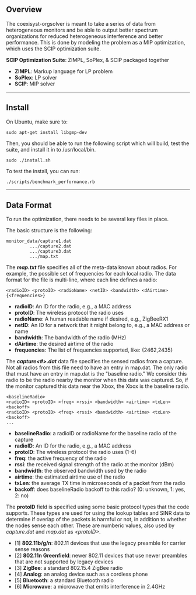 ## Overview

The coexisyst-orgsolver is meant to take a series of data from heterogeneous monitors and be able to output better spectrum
organizations for reduced heterogeneous interference and better performance.  This is done by modeling the problem as a MIP
optimization, which uses the SCIP optimization suite.

**SCIP Optimization Suite**:  ZIMPL, SoPlex, & SCIP packaged together

* **ZIMPL**:  Markup language for LP problem  
* **SoPlex**: LP solver 
* **SCIP**: MIP solver 

----------

## Install 

On Ubuntu, make sure to:

    sudo apt-get install libgmp-dev

Then, you should be able to run the following script which will build, test the suite, and install it in to /usr/local/bin.

    sudo ./install.sh

To test the install, you can run:

    ./scripts/benchmark_performance.rb

----------

## Data Format

To run the optimization, there needs to be several key files in place.

The basic structure is the following:

    monitor_data/capture1.dat
             .../capture2.dat
             .../capture3.dat
             .../map.txt

The _**map.txt**_ file specifies all of the meta-data known about radios.  For example, the possible set of frequencies for each local radio.
The data format for the file is multi-line, where each line defines a radio:

    <radioID> <protoID> <radioName> <netID> <bandwidth> <dAirtime> {<frequencies>}

  * **radioID**: An ID for the radio, e.g., a MAC address
  * **protoID**: The wireless protocol the radio uses
  * **radioName**: A human readable name if desired, e.g., ZigBeeRX1
  * **netID**: An ID for a network that it might belong to, e.g., a MAC address or name
  * **bandwidth**: The bandwidth of the radio (MHz)
  * **dAirtime**: the desired airtime of the radio
  * **frequencies**:  The list of frequencies supported, like: {2462,2435}

The **_capture<\#>.dat_** data file specifies the sensed radios from a capture.  Not all radios from this file need to have an entry in map.dat.  The only
radio that must have an entry in map.dat is the "baseline radio."  We consider this radio to be the radio nearby the monitor when this data was
captured.  So, if the monitor captured this data near the Xbox, the Xbox is the baseline radio.

    <baselineRadio>
    <radioID> <protoID> <freq> <rssi> <bandwidth> <airtime> <txLen> <backoff>
    <radioID> <protoID> <freq> <rssi> <bandwidth> <airtime> <txLen> <backoff>
    ...

  * **baselineRadio**: a radioID or radioName for the baseline radio of the capture
  * **radioID**: An ID for the radio, e.g., a MAC address
  * **protoID**: The wireless protocol the radio uses (1-6)
  * **freq**: the active frequency of the radio
  * **rssi**: the received signal strength of the radio at the monitor (dBm)
  * **bandwidth**: the observed bandwidth used by the radio
  * **airtime**: the estimated airtime use of the radio
  * **txLen**: the average TX time in microseconds of a packet from the radio
  * **backoff**: does baselineRadio backoff to this radio? (0: unknown, 1: yes, 2: no)

The **protoID** field is specified using some basic protocol types that the code supports.  These types are used for using the lookup tables and SINR data to determine if overlap
of the packets is harmful or not, in addition to whether the nodes sense each other.  These are numberic values, also used by _capture.dat_ and _map.dat_
as _<protoID\>_.

  * [1] **802.11b/g/n**: 802.11 devices that use the legacy preamble for carrier sense reasons
  * [2] **802.11n Greenfield**: newer 802.11 devices that use newer preambles that are not supported by legacy devices
  * [3] **ZigBee**: a standard 802.15.4 ZigBee radio
  * [4] **Analog**: an analog device such as a cordless phone
  * [5] **Bluetooth**: a standard Bluetooth radio
  * [6] **Microwave**: a microwave that emits interference in 2.4GHz
